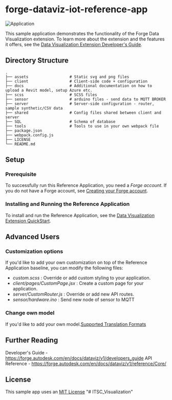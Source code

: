# forge-dataviz-iot-reference-app

![Application](docs/dataviz-intro.jpg)

This sample application demonstrates the functionality of the Forge Data Visualization extension. To learn more about the extension and the features it offers, see the [Data Visualization Extension  Developer's Guide](https://forge.autodesk.com/en/docs/dataviz/v1/developers_guide/introduction/overview/).

## Directory Structure

    .
    ├── assets                  # Static svg and png files
    ├── client                  # Client-side code + configuration
    ├── docs                    # Additional documentation on how to upload a Revit model, setup Azure etc.
    ├── scss                    # SCSS files
    ├── sensor                  # arduino files - send data to MQTT BROKER
    ├── server                  # Server-side configuration - router, sample synthetic/CSV data
    ├── shared                  # Config files shared between client and server
    ├── SQL                     # Schema of database   
    ├── tools                   # Tools to use in your own webpack file
    ├── package.json
    ├── webpack.config.js
    ├── LICENSE
    └── README.md

## Setup

### Prerequisite

To successfully run this Reference Application, you need a _Forge account_. If you do not have a Forge account, see [Creating your Forge account](https://learnforge.autodesk.io/#/account/).

### Installing and Running the Reference Application

To install and run the Reference Application, see the [Data Visualization Extension QuickStart](https://forge.autodesk.com/en/docs/dataviz/v1/developers_guide/quickstart/running_the_application/).

## Advanced Users

### Customization options

If you'd like to add your own customization on top of the Reference Application baseline, you can modify the following files:

-   _custom.scss_ : Override or add custom styling to your application.
-   _client/pages/CustomPage.jsx_ : Create a custom page for your application.
-   _server/CustomRouter.js_ : Override or add new API routes.
-   _sensor/hardware.ino_ : Send new node of sensor to MQTT

### Change  own model
If you'd like to add your own model.[Supported Translation Formats](https://forge.autodesk.com/en/docs/model-derivative/v2/developers_guide/supported-translations/)

## Further Reading

Developer's Guide - https://forge.autodesk.com/en/docs/dataviz/v1/developers_guide
API Reference - https://forge.autodesk.com/en/docs/dataviz/v1/reference/Core/

## License

This sample app uses an [MIT License](LICENSE)
"# ITSC_Visualization" 
